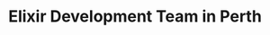 ---
title: Elixir Development Team in Perth
permalink: /landings/locations/perth/developer/elixir
technology: Elixir
location: Perth
---